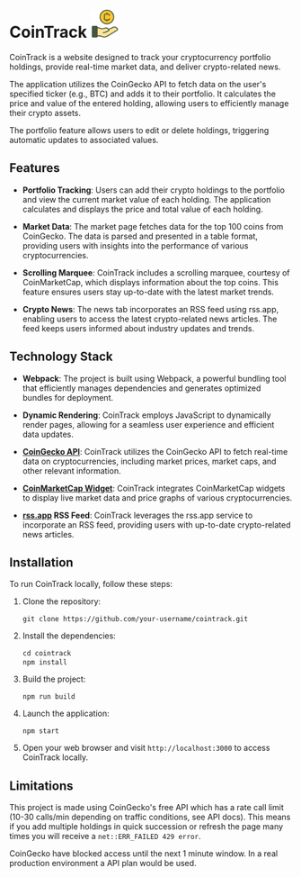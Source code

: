 # CoinTrack <img src="https://raw.githubusercontent.com/anon8683/coinTrack/f1b9102ac664ef94aa8f3839530aeaf1f1bb6b40/src/img/logo.svg" alt="Logo" width="50" height="50">

CoinTrack is a website designed to track your cryptocurrency portfolio holdings, provide real-time market data, and deliver crypto-related news.

The application utilizes the CoinGecko API to fetch data on the user's specified ticker (e.g., BTC) and adds it to their portfolio. It calculates the price and value of the entered holding, allowing users to efficiently manage their crypto assets.

The portfolio feature allows users to edit or delete holdings, triggering automatic updates to associated values.

## Features

- **Portfolio Tracking**: Users can add their crypto holdings to the portfolio and view the current market value of each holding. The application calculates and displays the price and total value of each holding.

- **Market Data**: The market page fetches data for the top 100 coins from CoinGecko. The data is parsed and presented in a table format, providing users with insights into the performance of various cryptocurrencies.

- **Scrolling Marquee**: CoinTrack includes a scrolling marquee, courtesy of CoinMarketCap, which displays information about the top coins. This feature ensures users stay up-to-date with the latest market trends.

- **Crypto News**: The news tab incorporates an RSS feed using rss.app, enabling users to access the latest crypto-related news articles. The feed keeps users informed about industry updates and trends.

## Technology Stack

- **Webpack**: The project is built using Webpack, a powerful bundling tool that efficiently manages dependencies and generates optimized bundles for deployment.

- **Dynamic Rendering**: CoinTrack employs JavaScript to dynamically render pages, allowing for a seamless user experience and efficient data updates.

- **[CoinGecko API](https://www.coingecko.com/en/api/documentation)**: CoinTrack utilizes the CoinGecko API to fetch real-time data on cryptocurrencies, including market prices, market caps, and other relevant information.

- **[CoinMarketCap Widget](https://coinmarketcap.com/widget/price-marquee/)**: CoinTrack integrates CoinMarketCap widgets to display live market data and price graphs of various cryptocurrencies.

- **[rss.app](https://rss.app/) RSS Feed**: CoinTrack leverages the rss.app service to incorporate an RSS feed, providing users with up-to-date crypto-related news articles.

## Installation

To run CoinTrack locally, follow these steps:

1. Clone the repository:

   ```shell
   git clone https://github.com/your-username/cointrack.git
   ```

2. Install the dependencies:

   ```shell
   cd cointrack
   npm install
   ```

3. Build the project:

   ```shell
   npm run build
   ```

4. Launch the application:

   ```shell
   npm start
   ```

5. Open your web browser and visit `http://localhost:3000` to access CoinTrack locally.

## Limitations

This project is made using CoinGecko's free API which has a rate call limit (10-30 calls/min depending on traffic conditions, see API docs). This means if you add multiple holdings in quick succession or refresh the page many times you will receive a `net::ERR_FAILED 429 error`.

CoinGecko have blocked access until the next 1 minute window.
In a real production environment a API plan would be used.
